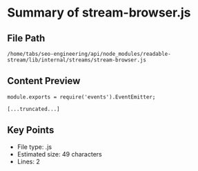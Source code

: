 # Summary of stream-browser.js
  
## File Path
`/home/tabs/seo-engineering/api/node_modules/readable-stream/lib/internal/streams/stream-browser.js`

## Content Preview
```
module.exports = require('events').EventEmitter;

[...truncated...]
```

## Key Points
- File type: .js
- Estimated size: 49 characters
- Lines: 2
